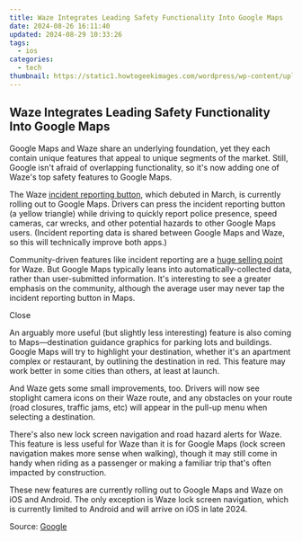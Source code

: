 ```yaml
---
title: Waze Integrates Leading Safety Functionality Into Google Maps
date: 2024-08-26 16:11:40
updated: 2024-08-29 10:33:26
tags:
  - ios
categories:
  - tech
thumbnail: https://static1.howtogeekimages.com/wordpress/wp-content/uploads/2024/04/google-maps-waze.jpg
---
```


## Waze Integrates Leading Safety Functionality Into Google Maps

Google Maps and Waze share an underlying foundation, yet they each contain unique features that appeal to unique segments of the market. Still, Google isn't afraid of overlapping functionality, so it's now adding one of Waze's top safety features to Google Maps.

 The Waze [incident reporting button](https://buynow-tips.techidaily.com/top-rated-gps-running-watches/), which debuted in March, is currently rolling out to Google Maps. Drivers can press the incident reporting button (a yellow triangle) while driving to quickly report police presence, speed cameras, car wrecks, and other potential hazards to other Google Maps users. (Incident reporting data is shared between Google Maps and Waze, so this will technically improve both apps.)

 Community-driven features like incident reporting are a [huge selling point](https://phone-solutions.techidaily.com/in-2024-prank-your-friends-easy-ways-to-fake-and-share-google-maps-location-on-infinix-smart-8-drfone-by-drfone-virtual-android/) for Waze. But Google Maps typically leans into automatically-collected data, rather than user-submitted information. It's interesting to see a greater emphasis on the community, although the average user may never tap the incident reporting button in Maps.

Close 

 An arguably more useful (but slightly less interesting) feature is also coming to Maps—destination guidance graphics for parking lots and buildings. Google Maps will try to highlight your destination, whether it's an apartment complex or restaurant, by outlining the destination in red. This feature may work better in some cities than others, at least at launch.

 And Waze gets some small improvements, too. Drivers will now see stoplight camera icons on their Waze route, and any obstacles on your route (road closures, traffic jams, etc) will appear in the pull-up menu when selecting a destination.

 There's also new lock screen navigation and road hazard alerts for Waze. This feature is less useful for Waze than it is for Google Maps (lock screen navigation makes more sense when walking), though it may still come in handy when riding as a passenger or making a familiar trip that's often impacted by construction.

 These new features are currently rolling out to Google Maps and Waze on iOS and Android. The only exception is Waze lock screen navigation, which is currently limited to Android and will arrive on iOS in late 2024.

 Source: [Google](https://blog.google/products/maps/maps-waze-new-features-information-on-the-go/)

<ins class="adsbygoogle"
     style="display:block"
     data-ad-format="autorelaxed"
     data-ad-client="ca-pub-7571918770474297"
     data-ad-slot="1223367746"></ins>



<ins class="adsbygoogle"
     style="display:block"
     data-ad-client="ca-pub-7571918770474297"
     data-ad-slot="8358498916"
     data-ad-format="auto"
     data-full-width-responsive="true"></ins>

